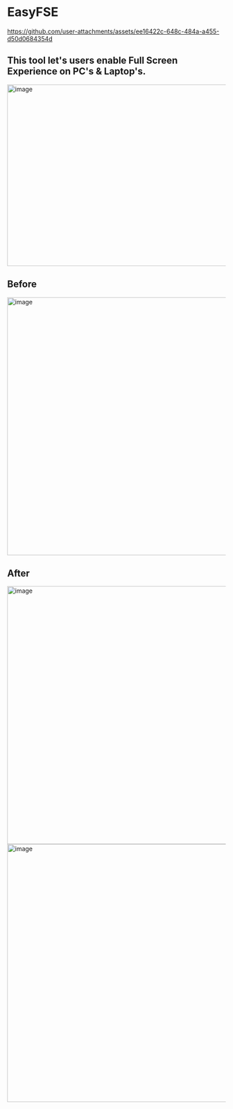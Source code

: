 # EasyFSE



https://github.com/user-attachments/assets/ee16422c-648c-484a-a455-d50d0684354d



## This tool let's users enable Full Screen Experience on PC's & Laptop's.
<img width="600" height="418" alt="image" src="https://github.com/user-attachments/assets/c049c72f-4223-415d-9cd8-aa4091567d7a" />

## Before
<img width="806" height="594" alt="image" src="https://github.com/user-attachments/assets/f3841ad3-98cf-4693-a72c-91d3b6b4609e" />

## After
<img width="806" height="594" alt="image" src="https://github.com/user-attachments/assets/d715255c-7cc9-4a04-8b62-6443d2dc6817" />
<img width="806" height="594" alt="image" src="https://github.com/user-attachments/assets/deb239c6-547c-4d37-94e4-f93ed24207f1" />



